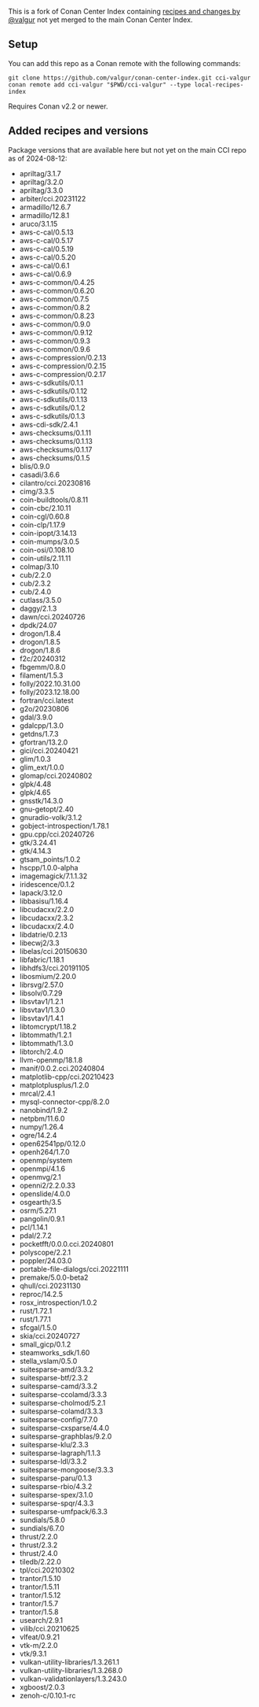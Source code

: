 This is a fork of Conan Center Index containing [recipes and changes by @valgur](https://github.com/conan-io/conan-center-index/pulls?q=is%3Aopen+is%3Apr+author%3Avalgur+sort%3Aupdated-desc) not yet merged to the main Conan Center Index.

## Setup

You can add this repo as a Conan remote with the following commands:

```
git clone https://github.com/valgur/conan-center-index.git cci-valgur
conan remote add cci-valgur "$PWD/cci-valgur" --type local-recipes-index
```

Requires Conan v2.2 or newer.

## Added recipes and versions

Package versions that are available here but not yet on the main CCI repo as of 2024-08-12:

- apriltag/3.1.7
- apriltag/3.2.0
- apriltag/3.3.0
- arbiter/cci.20231122
- armadillo/12.6.7
- armadillo/12.8.1
- aruco/3.1.15
- aws-c-cal/0.5.13
- aws-c-cal/0.5.17
- aws-c-cal/0.5.19
- aws-c-cal/0.5.20
- aws-c-cal/0.6.1
- aws-c-cal/0.6.9
- aws-c-common/0.4.25
- aws-c-common/0.6.20
- aws-c-common/0.7.5
- aws-c-common/0.8.2
- aws-c-common/0.8.23
- aws-c-common/0.9.0
- aws-c-common/0.9.12
- aws-c-common/0.9.3
- aws-c-common/0.9.6
- aws-c-compression/0.2.13
- aws-c-compression/0.2.15
- aws-c-compression/0.2.17
- aws-c-sdkutils/0.1.1
- aws-c-sdkutils/0.1.12
- aws-c-sdkutils/0.1.13
- aws-c-sdkutils/0.1.2
- aws-c-sdkutils/0.1.3
- aws-cdi-sdk/2.4.1
- aws-checksums/0.1.11
- aws-checksums/0.1.13
- aws-checksums/0.1.17
- aws-checksums/0.1.5
- blis/0.9.0
- casadi/3.6.6
- cilantro/cci.20230816
- cimg/3.3.5
- coin-buildtools/0.8.11
- coin-cbc/2.10.11
- coin-cgl/0.60.8
- coin-clp/1.17.9
- coin-ipopt/3.14.13
- coin-mumps/3.0.5
- coin-osi/0.108.10
- coin-utils/2.11.11
- colmap/3.10
- cub/2.2.0
- cub/2.3.2
- cub/2.4.0
- cutlass/3.5.0
- daggy/2.1.3
- dawn/cci.20240726
- dpdk/24.07
- drogon/1.8.4
- drogon/1.8.5
- drogon/1.8.6
- f2c/20240312
- fbgemm/0.8.0
- filament/1.5.3
- folly/2022.10.31.00
- folly/2023.12.18.00
- fortran/cci.latest
- g2o/20230806
- gdal/3.9.0
- gdalcpp/1.3.0
- getdns/1.7.3
- gfortran/13.2.0
- gici/cci.20240421
- glim/1.0.3
- glim_ext/1.0.0
- glomap/cci.20240802
- glpk/4.48
- glpk/4.65
- gnsstk/14.3.0
- gnu-getopt/2.40
- gnuradio-volk/3.1.2
- gobject-introspection/1.78.1
- gpu.cpp/cci.20240726
- gtk/3.24.41
- gtk/4.14.3
- gtsam_points/1.0.2
- hscpp/1.0.0-alpha
- imagemagick/7.1.1.32
- iridescence/0.1.2
- lapack/3.12.0
- libbasisu/1.16.4
- libcudacxx/2.2.0
- libcudacxx/2.3.2
- libcudacxx/2.4.0
- libdatrie/0.2.13
- libecwj2/3.3
- libelas/cci.20150630
- libfabric/1.18.1
- libhdfs3/cci.20191105
- libosmium/2.20.0
- librsvg/2.57.0
- libsolv/0.7.29
- libsvtav1/1.2.1
- libsvtav1/1.3.0
- libsvtav1/1.4.1
- libtomcrypt/1.18.2
- libtommath/1.2.1
- libtommath/1.3.0
- libtorch/2.4.0
- llvm-openmp/18.1.8
- manif/0.0.2.cci.20240804
- matplotlib-cpp/cci.20210423
- matplotplusplus/1.2.0
- mrcal/2.4.1
- mysql-connector-cpp/8.2.0
- nanobind/1.9.2
- netpbm/11.6.0
- numpy/1.26.4
- ogre/14.2.4
- open62541pp/0.12.0
- openh264/1.7.0
- openmp/system
- openmpi/4.1.6
- openmvg/2.1
- openni2/2.2.0.33
- openslide/4.0.0
- osgearth/3.5
- osrm/5.27.1
- pangolin/0.9.1
- pcl/1.14.1
- pdal/2.7.2
- pocketfft/0.0.0.cci.20240801
- polyscope/2.2.1
- poppler/24.03.0
- portable-file-dialogs/cci.20221111
- premake/5.0.0-beta2
- qhull/cci.20231130
- reproc/14.2.5
- rosx_introspection/1.0.2
- rust/1.72.1
- rust/1.77.1
- sfcgal/1.5.0
- skia/cci.20240727
- small_gicp/0.1.2
- steamworks_sdk/1.60
- stella_vslam/0.5.0
- suitesparse-amd/3.3.2
- suitesparse-btf/2.3.2
- suitesparse-camd/3.3.2
- suitesparse-ccolamd/3.3.3
- suitesparse-cholmod/5.2.1
- suitesparse-colamd/3.3.3
- suitesparse-config/7.7.0
- suitesparse-cxsparse/4.4.0
- suitesparse-graphblas/9.2.0
- suitesparse-klu/2.3.3
- suitesparse-lagraph/1.1.3
- suitesparse-ldl/3.3.2
- suitesparse-mongoose/3.3.3
- suitesparse-paru/0.1.3
- suitesparse-rbio/4.3.2
- suitesparse-spex/3.1.0
- suitesparse-spqr/4.3.3
- suitesparse-umfpack/6.3.3
- sundials/5.8.0
- sundials/6.7.0
- thrust/2.2.0
- thrust/2.3.2
- thrust/2.4.0
- tiledb/2.22.0
- tpl/cci.20210302
- trantor/1.5.10
- trantor/1.5.11
- trantor/1.5.12
- trantor/1.5.7
- trantor/1.5.8
- usearch/2.9.1
- vilib/cci.20210625
- vlfeat/0.9.21
- vtk-m/2.2.0
- vtk/9.3.1
- vulkan-utility-libraries/1.3.261.1
- vulkan-utility-libraries/1.3.268.0
- vulkan-validationlayers/1.3.243.0
- xgboost/2.0.3
- zenoh-c/0.10.1-rc

